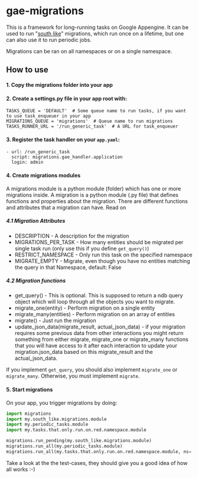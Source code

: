 gae-migrations
==============

This is a framework for long-running tasks on Google Appengine.
It can be used to run "[south like](http://south.readthedocs.org/en/latest)" migrations, which run once on a lifetime, but one can also use it to run periodic jobs.

Migrations can be ran on all namespaces or on a single namespace.

## How to use

#### 1. Copy the migrations folder into your app

#### 2. Create a settings.py file in your app root with:

```
TASKS_QUEUE = 'DEFAULT'  # Some queue name to run tasks, if you want to use task_enqueuer in your app
MIGRATIONS_QUEUE = 'migrations'  # Queue name to run migrations
TASKS_RUNNER_URL = '/run_generic_task'  # A URL for task_enqueuer
```

#### 3. Register the task handler on your `app.yaml`:

```
- url: /run_generic_task
  script: migrations.gae_handler.application
  login: admin
```

#### 4. Create migrations modules

A migrations module is a python module (folder) which has one or more migrations inside.
A migration is a python module (.py file) that defines functions and properties about the migration.
There are different functions and attributes that a migration can have. Read on

##### 4.1 Migration Attributes

* DESCRIPTION - A description for the migration
* MIGRATIONS_PER_TASK - How many entities should be migrated per single task run (only use this if you define `get_query()`)
* RESTRICT_NAMESPACE - Only run this task on the specified namespace
* MIGRATE_EMPTY - Migrate, even though you have no entities matching the query in that Namespace, default: False

##### 4.2 Migration functions

* get_query() - This is optional. This is supposed to return a ndb query object which will loop through all the objects you want to migrate.
* migrate_one(entity) - Perform migration on a single entity
* migrate_many(entities) - Perform migration on an array of entities
* migrate() - Just run the migration
* update_json_data(migrate_result, actual_json_data) - if your migration requires some previous data from other interactions 
you might return something from either migrate, migrate_one or migrate_many functions that you will have access to it after each interaction to 
update your migration.json_data based on this migrate_result and the actual_json_data.

If you implement `get_query`, you should also implement `migrate_one` or `migrate_many`. Otherwise, you must implement `migrate`.


#### 5. Start migrations

On your app, you trigger migrations by doing:

```python
import migrations
import my.south_like.migrations.module
import my.periodic_tasks.module
import my.tasks.that.only.run.on.red.namespace.module

migrations.run_pending(my.south_like.migrations.module)
migrations.run_all(my.periodic_tasks.module)
migrations.run_all(my.tasks.that.only.run.on.red.namespace.module, ns='red')
```

Take a look at the the test-cases, they should give you a good idea of how all works :-)